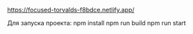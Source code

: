 https://focused-torvalds-f8bdce.netlify.app/

Для запуска проекта:
npm install
npm run build
npm run start
